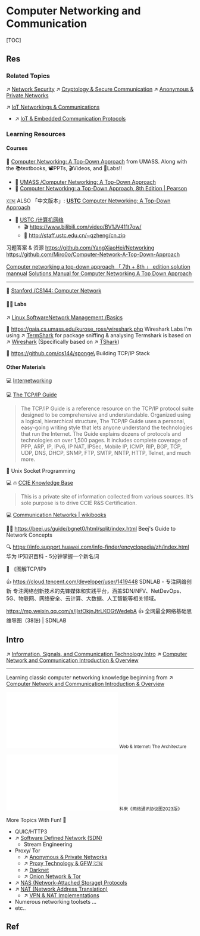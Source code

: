 # Computer Networking and Communication

[TOC]



## Res
### Related Topics
↗ [Network Security](../../CyberSecurity/Network%20Security/Network%20Security.md)
↗ [Cryptology & Secure Communication](../../CyberSecurity/🚬%20Cryptology%20&%20Secure%20Communication/Cryptology%20&%20Secure%20Communication.md)
↗ [Anonymous & Private Networks](../../CyberSecurity/Network%20Security/Anonymous%20&%20Private%20Networks/Anonymous%20&%20Private%20Networks.md)

↗ [IoT Networkings & Communications](../../Embedded%20Development,%20Internet%20of%20Things%20&%20Robot/IoT%20Networkings%20&%20Communications/IoT%20Networkings%20&%20Communications.md)
- ↗ [IoT & Embedded Communication Protocols](../../Embedded%20Development,%20Internet%20of%20Things%20&%20Robot/IoT%20Networkings%20&%20Communications/IoT%20&%20Embedded%20Communication%20Protocols/IoT%20&%20Embedded%20Communication%20Protocols.md)


### Learning Resources
#### Courses
🎉 [Computer Networking: A Top-Down Approach](https://gaia.cs.umass.edu/kurose_ross/index.php) from UMASS. Along with the 📚textbooks, 📽PPTs, 🎬Videos, and 🥽Labs!! 
- 🏫 [UMASS /Computer Networking: A Top-Down Approach](../../🗺%20CS%20Overview/Courses%20of%20Universities/UMASS/Computer%20Networking:%20A%20Top-Down%20Approach/Computer%20Networking:%20A%20Top-Down%20Approach.md)
- 📖 [Computer Networking: a Top-Down Approach, 8th Edition | Pearson](https://media.pearsoncmg.com/ph/esm/ecs_kurose_compnetwork_8/cw/)

🇨🇳 ALSO 「中文版本」: [**USTC** Computer Networking: A Top-Down Approach](http://staff.ustc.edu.cn/~qzheng/teaching.html)
- 🏫 [USTC /计算机网络](../../🗺%20CS%20Overview/Courses%20of%20Universities/USTC/计算机网络/计算机网络.md)
	- 🎬 https://www.bilibili.com/video/BV1JV411t7ow/
	- 📄 http://staff.ustc.edu.cn/~qzheng/cn.zip

习题答案 & 资源
https://github.com/YangXiaoHei/Networking
https://github.com/Miro0o/Computer-Network-A-Top-Down-Approach

[Computer networking a top-down approach 「 7th + 8th 」 edition solution mannual](https://www.yumpu.com/s/iVp8v4IBYyZcmORF)
[Solutions Manual for Computer Networking A Top Down Approach](https://www.studocu.com/en-us/document/prairie-view-am-university/computer-networks/solutions-manual-for-computer-networking-a-top-down-approach/25116860)

---
🏫 [Stanford /CS144: Computer Network](../../🗺%20CS%20Overview/Courses%20of%20Universities/Stanford/CS%20144%20Computer%20Network/CS144:%20Computer%20Network.md)
#### 👩‍🔬 Labs
↗ [Linux SoftwareNetwork Management /Basics](../🥷🏼%20Operating%20Systems%20&%20Kernels%20(Engineering%20Part)/Linux%20(Derived%20From%20UNIX%20Family)/Linux%20Free%20Software%20&%20OSS%20(Open%20Source%20Software)/Network%20Management/Network%20Management%20Basics.md)

🔗 https://gaia.cs.umass.edu/kurose_ross/wireshark.php
Wireshark Labs
I'm using ↗ [TermShark](../../CyberSecurity/☠️%20Kill%20Chain/Reconnaissance%20&%20Exploration/📌%20OSINT%20&%20Passive%20Recon%20Tools/Packet%20Analyzing%20&%20Sniffing%20&%20Spoofing%20Tools/Wireshark/Wireshark%20CLI/TermShark.md) for package sniffing & analysing
Termshark is based on ↗ [Wireshark](../../CyberSecurity/☠️%20Kill%20Chain/Reconnaissance%20&%20Exploration/📌%20OSINT%20&%20Passive%20Recon%20Tools/Packet%20Analyzing%20&%20Sniffing%20&%20Spoofing%20Tools/Wireshark/Wireshark.md) (Specifically based on ↗ [TShark](../../CyberSecurity/☠️%20Kill%20Chain/Reconnaissance%20&%20Exploration/📌%20OSINT%20&%20Passive%20Recon%20Tools/Packet%20Analyzing%20&%20Sniffing%20&%20Spoofing%20Tools/Wireshark/Wireshark%20CLI/TShark.md))

🔗 https://github.com/cs144/sponge\
Building TCP/IP Stack
#### Other Materials
💻 [Internetworking](https://networking.ringofsaturn.com)

💻 [The TCP/IP Guide](http://www.tcpipguide.com/index.htm)
> The TCP/IP Guide is a reference resource on the TCP/IP protocol suite designed to be comprehensive and understandable. Organized using a logical, hierarchical structure, The TCP/IP Guide uses a personal, easy-going writing style that lets anyone understand the technologies that run the Internet. The Guide explains dozens of protocols and technologies on over 1,500 pages. It includes complete coverage of PPP, ARP, IP, IPv6, IP NAT, IPSec, Mobile IP, ICMP, RIP, BGP, TCP, UDP, DNS, DHCP, SNMP, FTP, SMTP, NNTP, HTTP, Telnet, and much more.

📖 Unix Socket Programming

💻 🔥 [CCIE Knowledge Base](http://www.bscottrandall.com/index.html)

> This is a private site of information collected from various sources. It’s sole purpose is to drive CCIE R&S Certification.

💻 [Communication Networks | wikibooks](https://en.wikibooks.org/wiki/Communication_Networks)

👨‍💻 https://beej.us/guide/bgnet0/html/split/index.html
Beej's Guide to Network Concepts

🔍 https://info.support.huawei.com/info-finder/encyclopedia/zh/index.html
华为 IP知识百科 - 5分钟掌握一个新名词

📖 《图解TCP/IP》

👍 https://cloud.tencent.com/developer/user/1419448
SDNLAB - 专注网络创新
专注网络创新技术的先锋媒体和实践平台，涵盖SDN/NFV、NetDevOps、5G、物联网、网络安全、云计算、大数据、人工智能等相关领域。

https://mp.weixin.qq.com/s/jlstOkjnJtrLKOGtWedebA
👍 全网最全网络基础思维导图（38张) | SDNLAB



## Intro
↗ [Information, Signals, and Communication Technology Intro](📌%20Computer%20Networking%20Basics%20(Protocol%20Part)/0x00%20Computer%20Network%20and%20Communication%20Introduction%20&%20Overview/Information,%20Signals,%20and%20Communication%20Technology%20Intro.md)
↗ [Computer Network and Communication Introduction & Overview](📌%20Computer%20Networking%20Basics%20(Protocol%20Part)/0x00%20Computer%20Network%20and%20Communication%20Introduction%20&%20Overview/Computer%20Network%20and%20Communication%20Introduction%20&%20Overview.md)


---
Learning classic computer networking knowledge beginning from ↗ [Computer Network and Communication Introduction & Overview](📌%20Computer%20Networking%20Basics%20(Protocol%20Part)/0x00%20Computer%20Network%20and%20Communication%20Introduction%20&%20Overview/Computer%20Network%20and%20Communication%20Introduction%20&%20Overview.md)

![web_application_arch.excalidraw | 800](../../../Assets/Illustrations/Web/web_and_Internet_arch.excalidraw.md)
<small>Web & Internet: The Architecture</small>

![](../../../Assets/Cheat%20Sheets/科来《网络通讯协议图2023版》.pdf)
<small>科来《网络通讯协议图2023版》</small>

More Topics With Fun! 🥳
- QUIC/HTTP3
- ↗ [Software Defined Network (SDN)](🙌🏻%20Software%20Defined%20Network%20(SDN)/Software%20Defined%20Network%20(SDN).md)
  - Stream Engineering
- Proxy/ Tor
	- ↗ [Anonymous & Private Networks](../../CyberSecurity/Network%20Security/Anonymous%20&%20Private%20Networks/Anonymous%20&%20Private%20Networks.md)
	- ↗ [Proxy Technology & GFW 🇨🇳](../../CyberSecurity/Network%20Security/Anonymous%20&%20Private%20Networks/Proxy%20Technology%20&%20GFW%20🇨🇳/Proxy%20Technology%20&%20GFW%20🇨🇳.md)
	- ↗ [Darknet](../../CyberSecurity/Network%20Security/Anonymous%20&%20Private%20Networks/Darknet.md)
	- ↗ [Onion Network & Tor](../../CyberSecurity/Network%20Security/Anonymous%20&%20Private%20Networks/👺%20Routing%20Control/Onion%20Network%20&%20Tor/Onion%20Network%20&%20Tor.md)
- ↗ [NAS (Network-Attached Storage) Protocols](📌%20Computer%20Networking%20Basics%20(Protocol%20Part)/0x01%20Application%20Layer/NAS%20(Network-Attached%20Storage)%20Protocols/NAS%20(Network-Attached%20Storage)%20Protocols.md)
- ↗ [NAT (Network Address Translation)](📌%20Computer%20Networking%20Basics%20(Protocol%20Part)/0x05%20Network%20Layer/MiddleBoxes/NAT%20(Network%20Address%20Translation)/NAT%20(Network%20Address%20Translation).md)
	- ↗ [VPN & NAT Implementations](../../CyberSecurity/Network%20Security/Anonymous%20&%20Private%20Networks/👻%20Tunneling%20&%20VPN/VPN%20&%20NAT%20Implementations/VPN%20&%20NAT%20Implementations.md)
- Numerous networking toolsets ...
- etc..



## Ref
[网络发展历史 | CSDN]: https://blog.csdn.net/mcsbary/article/details/120391169

[👍 全网最全网络基础思维导图（38张) | SDNLAB]: https://mp.weixin.qq.com/s/jlstOkjnJtrLKOGtWedebA

[网络协议分析与运维实战]: https://mp.weixin.qq.com/s/G4oNdrqgIozEH_rf0lQk2w
